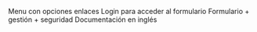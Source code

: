 Menu con opciones enlaces
Login para acceder al formulario
Formulario + gestión + seguridad
Documentación en inglés
